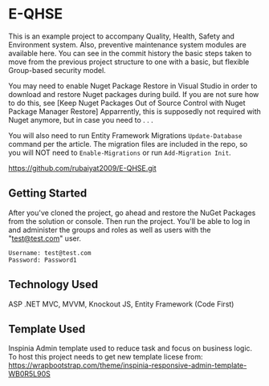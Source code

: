 # E-QHSE
This is an example project to accompany Quality, Health, Safety and Environment system. 
Also, preventive maintenance system modules are available here. 
You can see in the commit history the basic steps taken to move from the previous project structure to one with a basic, but flexible Group-based security model. 

You may need to enable Nuget Package Restore in Visual Studio in order to download and restore Nuget packages during build. If you are not sure how to do this, see [Keep Nuget Packages Out of Source Control with Nuget Package Manager Restore] 
Apparrently, this is supposedly not required with Nuget anymore, but in case you need to . . .

You will also need to run Entity Framework Migrations `Update-Database` command per the article. The migration files are included in the repo, so you will NOT need to `Enable-Migrations` or run `Add-Migration Init`. 

https://github.com/rubaiyat2009/E-QHSE.git

## Getting Started 
After you've cloned the project, go ahead and restore the NuGet Packages from the solution or console. Then run the project. 
You'll be able to log in and administer the groups and roles as well as users with the "test@test.com" user.

    Username: test@test.com
    Password: Password1
    
   ## Technology Used
   ASP .NET MVC, MVVM, Knockout JS, Entity Framework (Code First)
   
   ## Template Used
   Inspinia Admin template used to reduce task and focus on business logic. To host this project needs to get new template licese from:
   https://wrapbootstrap.com/theme/inspinia-responsive-admin-template-WB0R5L90S
